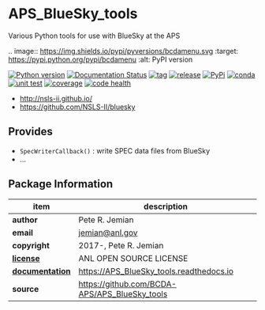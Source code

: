 # APS_BlueSky_tools

Various Python tools for use with BlueSky at the APS

   .. image:: https://img.shields.io/pypi/pyversions/bcdamenu.svg
      :target: https://pypi.python.org/pypi/bcdamenu
      :alt: PyPI version

[![Python version](https://img.shields.io/pypi/pyversions/APS_BlueSky_tools.svg)](https://pypi.python.org/pypi/APS_BlueSky_tools)
[![Documentation Status](https://readthedocs.org/projects/aps-bluesky-tools/badge/?version=latest)](http://aps-bluesky-tools.readthedocs.io/en/latest/?badge=latest)
[![tag](https://img.shields.io/github/tag/BCDA-APS/APS_BlueSky_tools.svg)](https://github.com/BCDA-APS/APS_BlueSky_tools/tags)
[![release](https://img.shields.io/github/release/BCDA-APS/APS_BlueSky_tools.svg)](https://github.com/BCDA-APS/APS_BlueSky_tools/releases)
[![PyPi](https://img.shields.io/pypi/v/APS_BlueSky_tools.svg)](https://pypi.python.org/pypi/APS_BlueSky_tools)
[![conda](https://anaconda.org/prjemian/APS_BlueSky_tools/badges/version.svg)](https://anaconda.org/prjemian/APS_BlueSky_tools)
[![unit test](https://travis-ci.org/BCDA-APS/APS_BlueSky_tools.svg?branch=master)](https://travis-ci.org/BCDA-APS/APS_BlueSky_tools)
[![coverage](https://coveralls.io/repos/github/BCDA-APS/APS_BlueSky_tools/badge.svg?branch=master)](https://coveralls.io/github/BCDA-APS/APS_BlueSky_tools?branch=master)
[![code health](https://landscape.io/github/BCDA-APS/APS_BlueSky_tools/master/landscape.svg?style=plastic)](https://landscape.io/github/BCDA-APS/APS_BlueSky_tools/master)

* http://nsls-ii.github.io/
* https://github.com/NSLS-II/bluesky

## Provides

* `SpecWriterCallback()` : write SPEC data files from BlueSky
* ...

## Package Information

item              | description
------------------|--------------------------------
**author**        | Pete R. Jemian
**email**         | jemian@anl.gov
**copyright**     | 2017-, Pete R. Jemian
[**license**](APS_BlueSky_tools/LICENSE) | ANL OPEN SOURCE LICENSE
[**documentation**](https://APS_BlueSky_tools.readthedocs.io) | https://APS_BlueSky_tools.readthedocs.io
**source**        | https://github.com/BCDA-APS/APS_BlueSky_tools

